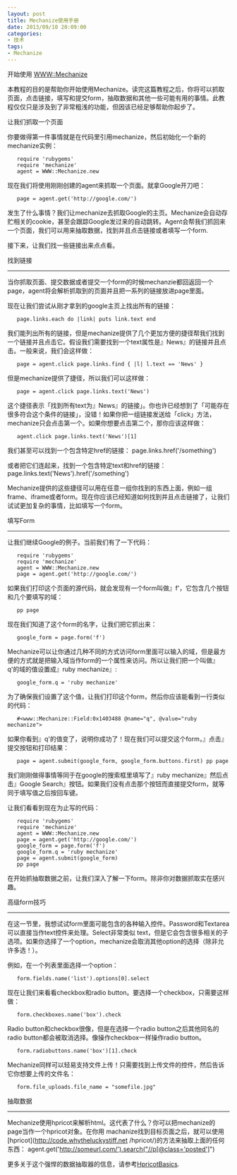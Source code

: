 ```yaml
---
layout: post
title: Mechanize使用手册
date: 2013/09/10 20:09:00
categories:
- 技术
tags:
- Mechanize
---
```


开始使用 [WWW::Mechanize](http://mechanize.rubyforge.org/mechanize/classes/WWW/Mechanize.html)

本教程的目的是帮助你开始使用Mechanize。读完这篇教程之后，你将可以抓取页面，点击链接，填写和提交form，抽取数据和其他一些可能有用的事情。此教程仅仅只是涉及到了非常粗浅的功能，但因该已经足够帮助你起步了。

让我们抓取一个页面

你要做得第一件事情就是在代码里引用mechanize，然后初始化一个新的mechanize实例：
```
   require 'rubygems'
   require 'mechanize'
   agent = WWW::Mechanize.new
```

现在我们将使用刚刚创建的agent来抓取一个页面。就拿Google开刀吧：
```
   page = agent.get('http://google.com/')
```
发生了什么事情？我们让mechanize去抓取Google的主页。Mechanize会自动存贮相关的cookie，甚至会跟踪Google发过来的自动跳转。Agent会帮我们抓回来一个页面，我们可以用来抽取数据，找到并且点击链接或者填写一个form.

接下来，让我们找一些链接出来点点看。

找到链接

---

当你抓取页面、提交数据或者提交一个form的时候mechanzie都回返回一个page，agent将会解析抓取到的页面并且把一系列的链接放进page里面。

现在让我们尝试从刚才拿到的google主页上找出所有的链接：
```
   page.links.each do |link| puts link.text end
```

我们能列出所有的链接，但是mechanize提供了几个更加方便的捷径帮我们找到一个链接并且点击它。假设我们需要找到一个text属性是』News』的链接并且点击。一般来说，我们会这样做：
```
   page = agent.click page.links.find { |l| l.text == 'News' }
```

但是mechanize提供了捷径，所以我们可以这样做：
```
   page = agent.click page.links.text('News')
```

这个捷径表示「找到所有text为』News』的链接」。你也许已经想到了「可能存在很多符合这个条件的链接」，没错！如果你把一组链接发送给「click」方法，mechanize只会点击第一个。如果你想要点击第二个，那你应该这样做：
```
   agent.click page.links.text('News')[1]
```

我们甚至可以找到一个包含特定href的链接：
   page.links.href('/something')

或者把它们连起来，找到一个包含特定text和href的链接：
   page.links.text('News').href('/something')

Mechanize提供的这些捷径可以用在任意一组你找到的东西上面，例如一组frame、iframe或者form。现在你应该已经知道如何找到并且点击链接了，让我们试试更加复杂的事情，比如填写一个form。

填写Form

---

让我们继续Google的例子。当前我们有了一下代码：
```
   require 'rubygems'
   require 'mechanize'
   agent = WWW::Mechanize.new
   page = agent.get('http://google.com/')
```

如果我们打印这个页面的源代码，就会发现有一个form叫做』f'，它包含几个按钮和几个要填写的域：
```
   pp page
```

现在我们知道了这个form的名字，让我们把它抓出来：
```
   google_form = page.form('f')
```

Mechanize可以让你通过几种不同的方式访问form里面可以输入的域，但是最方便的方式就是把输入域当作form的一个属性来访问。所以让我们把一个叫做』q'的域的值设置成』ruby mechanize』:
```
   google_form.q = 'ruby mechanize'
```

为了确保我们设置了这个值，让我们打印这个form，然后你应该能看到一行类似的代码：
```
   #<www::Mechanize::Field:0x1403488 @name="q", @value="ruby mechanize">
```

如果你看到』q'的值变了，说明你成功了！现在我们可以提交这个form，』点击』提交按钮和打印结果：
```
   page = agent.submit(google_form, google_form.buttons.first) pp page
```

我们刚刚做得事情等同于在google的搜索框里填写了』ruby mechanize』然后点击』Google Search』按钮。如果我们没有点击那个按钮而直接提交form，就等同于填写值之后按回车键。

让我们看看到现在为止写的代码：
```
   require 'rubygems'
   require 'mechanize'             
   agent = WWW::Mechanize.new
   page = agent.get('http://google.com/')
   google_form = page.form('f')
   google_form.q = 'ruby mechanize'
   page = agent.submit(google_form)
   pp page
```

在开始抓抽取数据之前，让我们深入了解一下form。除非你对数据抓取实在感兴趣。

高级form技巧

---

在这一节里，我想试试form里面可能包含的各种输入控件。Password和Textarea可以直接当作text控件来处理。Select非常类似 text，但是它会包含很多相关的子选项。如果你选择了一个option，mechanize会取消其他option的选择（除非允许多选！）。

例如，在一个列表里面选择一个option：
```
   form.fields.name('list').options[0].select
```

现在让我们来看看checkbox和radio button。要选择一个checkbox，只需要这样做：
```
   form.checkboxes.name('box').check
```

Radio button和checkbox很像，但是在选择一个radio button之后其他同名的radio button都会被取消选择。像操作checkbox一样操作radio button。
```
   form.radiobuttons.name('box')[1].check
```

Mechanize同样可以轻易支持文件上传！只需要找到上传文件的控件，然后告诉它你想要上传的文件名：
```
   form.file_uploads.file_name = "somefile.jpg"
```

抽取数据

---

Mechanize使用hpricot来解析html。这代表了什么？你可以把mechanize的page当作一个hpricot对象。在你用 machanize找到目标页面之后，就可以使用[hpricot](http://code.whytheluckystiff.net /hpricot/)的方法来抽取上面的任何东西：
   agent.get('http://someurl.com/').search("//p[@class='posted']")

更多关于这个强悍的数据抽取器的信息，请参考[HpricotBasics](http://code.whytheluckystiff.net/hpricot/wiki/HpricotBasics).
